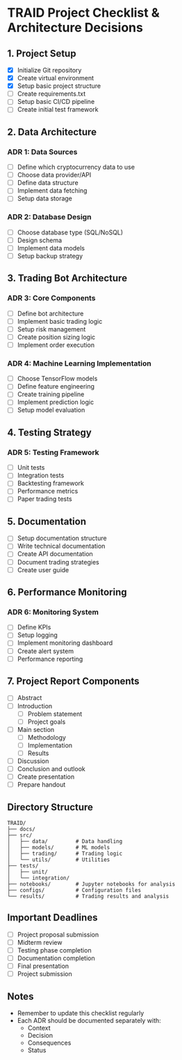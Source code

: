# TRAID Project Checklist & Architecture Decisions

## 1. Project Setup
- [x] Initialize Git repository
- [x] Create virtual environment
- [x] Setup basic project structure
- [ ] Create requirements.txt
- [ ] Setup basic CI/CD pipeline
- [ ] Create initial test framework

## 2. Data Architecture
### ADR 1: Data Sources
- [ ] Define which cryptocurrency data to use
- [ ] Choose data provider/API
- [ ] Define data structure
- [ ] Implement data fetching
- [ ] Setup data storage

### ADR 2: Database Design
- [ ] Choose database type (SQL/NoSQL)
- [ ] Design schema
- [ ] Implement data models
- [ ] Setup backup strategy

## 3. Trading Bot Architecture
### ADR 3: Core Components
- [ ] Define bot architecture
- [ ] Implement basic trading logic
- [ ] Setup risk management
- [ ] Create position sizing logic
- [ ] Implement order execution

### ADR 4: Machine Learning Implementation
- [ ] Choose TensorFlow models
- [ ] Define feature engineering
- [ ] Create training pipeline
- [ ] Implement prediction logic
- [ ] Setup model evaluation

## 4. Testing Strategy
### ADR 5: Testing Framework
- [ ] Unit tests
- [ ] Integration tests
- [ ] Backtesting framework
- [ ] Performance metrics
- [ ] Paper trading tests

## 5. Documentation
- [ ] Setup documentation structure
- [ ] Write technical documentation
- [ ] Create API documentation
- [ ] Document trading strategies
- [ ] Create user guide

## 6. Performance Monitoring
### ADR 6: Monitoring System
- [ ] Define KPIs
- [ ] Setup logging
- [ ] Implement monitoring dashboard
- [ ] Create alert system
- [ ] Performance reporting

## 7. Project Report Components
- [ ] Abstract
- [ ] Introduction
  - [ ] Problem statement
  - [ ] Project goals
- [ ] Main section
  - [ ] Methodology
  - [ ] Implementation
  - [ ] Results
- [ ] Discussion
- [ ] Conclusion and outlook
- [ ] Create presentation
- [ ] Prepare handout

## Directory Structure
```
TRAID/
├── docs/
├── src/
│   ├── data/         # Data handling
│   ├── models/       # ML models
│   ├── trading/      # Trading logic
│   └── utils/        # Utilities
├── tests/
│   ├── unit/
│   └── integration/
├── notebooks/        # Jupyter notebooks for analysis
├── configs/          # Configuration files
└── results/          # Trading results and analysis
```

## Important Deadlines
- [ ] Project proposal submission
- [ ] Midterm review
- [ ] Testing phase completion
- [ ] Documentation completion
- [ ] Final presentation
- [ ] Project submission

## Notes
- Remember to update this checklist regularly
- Each ADR should be documented separately with:
  - Context
  - Decision
  - Consequences
  - Status
